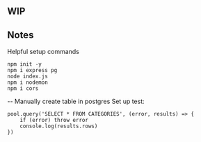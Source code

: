 ## WIP

## Notes

Helpful setup commands 

```
npm init -y
npm i express pg
node index.js
npm i nodemon
npm i cors 
```

-- 
Manually create table in postgres
Set up test: 

```
pool.query('SELECT * FROM CATEGORIES', (error, results) => {
    if (error) throw error
    console.log(results.rows)
}) 
```
